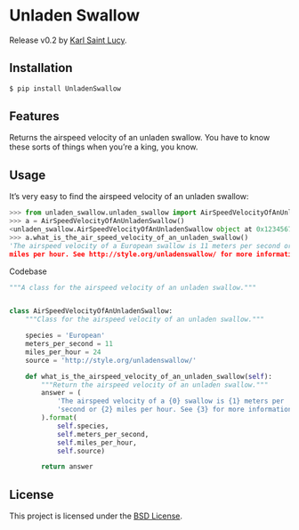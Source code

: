 # Unladen Swallow
Release v0.2 by [Karl Saint Lucy](https://karlsaintlucy.com).

## Installation

```bash
$ pip install UnladenSwallow
```

## Features
Returns the airspeed velocity of an unladen swallow. You have to know these sorts of things when you’re a king, you know.

## Usage
It’s very easy to find the airspeed velocity of an unladen swallow:

```python
>>> from unladen_swallow.unladen_swallow import AirSpeedVelocityOfAnUnladenSwallow
>>> a = AirSpeedVelocityOfAnUnladenSwallow()
<unladen_swallow.AirSpeedVelocityOfAnUnladenSwallow object at 0x123456789>
>>> a.what_is_the_air_speed_velocity_of_an_unladen_swallow()
'The airspeed velocity of a European swallow is 11 meters per second or 24
miles per hour. See http://style.org/unladenswallow/ for more information.'
```

Codebase

```python
"""A class for the airspeed velocity of an unladen swallow."""


class AirSpeedVelocityOfAnUnladenSwallow:
    """Class for the airspeed velocity of an unladen swallow."""

    species = 'European'
    meters_per_second = 11
    miles_per_hour = 24
    source = 'http://style.org/unladenswallow/'

    def what_is_the_airspeed_velocity_of_an_unladen_swallow(self):
        """Return the airspeed velocity of an unladen swallow."""
        answer = (
            'The airspeed velocity of a {0} swallow is {1} meters per '
            'second or {2} miles per hour. See {3} for more information.'
        ).format(
            self.species,
            self.meters_per_second,
            self.miles_per_hour,
            self.source)

        return answer
```

## License
This project is licensed under the [BSD License](https://opensource.org/licenses/BSD-2-Clause).